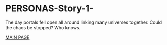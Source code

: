 # PERSONAS-Story-1-

<body> 
  <main>
<p>The day portals fell open all around linking many universes together. Could the chaos be stopped? Who knows.</p>

<a href="index.html">MAIN PAGE</a>

  </main>
</body>
